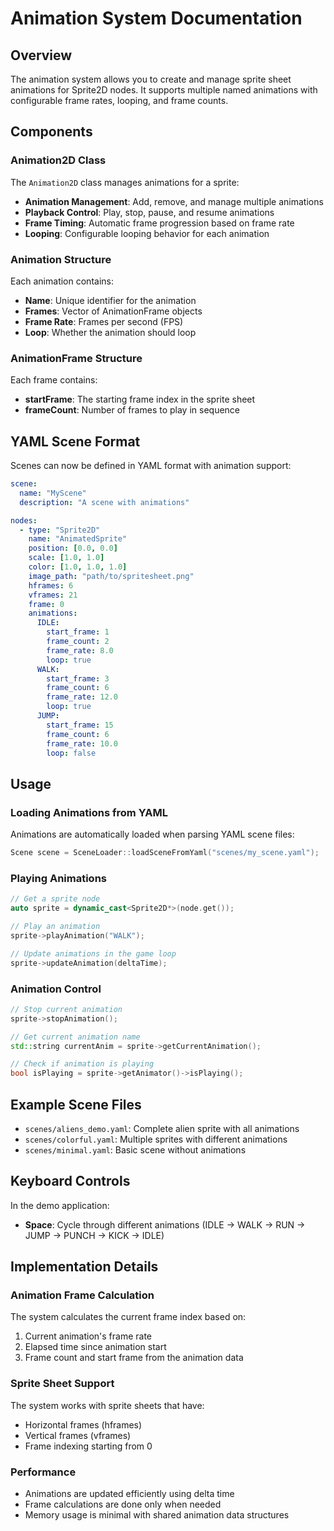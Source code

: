 # Animation System Documentation

## Overview

The animation system allows you to create and manage sprite sheet animations for Sprite2D nodes. It supports multiple named animations with configurable frame rates, looping, and frame counts.

## Components

### Animation2D Class

The `Animation2D` class manages animations for a sprite:

- **Animation Management**: Add, remove, and manage multiple animations
- **Playback Control**: Play, stop, pause, and resume animations
- **Frame Timing**: Automatic frame progression based on frame rate
- **Looping**: Configurable looping behavior for each animation

### Animation Structure

Each animation contains:

- **Name**: Unique identifier for the animation
- **Frames**: Vector of AnimationFrame objects
- **Frame Rate**: Frames per second (FPS)
- **Loop**: Whether the animation should loop

### AnimationFrame Structure

Each frame contains:

- **startFrame**: The starting frame index in the sprite sheet
- **frameCount**: Number of frames to play in sequence

## YAML Scene Format

Scenes can now be defined in YAML format with animation support:

```yaml
scene:
  name: "MyScene"
  description: "A scene with animations"

nodes:
  - type: "Sprite2D"
    name: "AnimatedSprite"
    position: [0.0, 0.0]
    scale: [1.0, 1.0]
    color: [1.0, 1.0, 1.0]
    image_path: "path/to/spritesheet.png"
    hframes: 6
    vframes: 21
    frame: 0
    animations:
      IDLE:
        start_frame: 1
        frame_count: 2
        frame_rate: 8.0
        loop: true
      WALK:
        start_frame: 3
        frame_count: 6
        frame_rate: 12.0
        loop: true
      JUMP:
        start_frame: 15
        frame_count: 6
        frame_rate: 10.0
        loop: false
```

## Usage

### Loading Animations from YAML

Animations are automatically loaded when parsing YAML scene files:

```cpp
Scene scene = SceneLoader::loadSceneFromYaml("scenes/my_scene.yaml");
```

### Playing Animations

```cpp
// Get a sprite node
auto sprite = dynamic_cast<Sprite2D*>(node.get());

// Play an animation
sprite->playAnimation("WALK");

// Update animations in the game loop
sprite->updateAnimation(deltaTime);
```

### Animation Control

```cpp
// Stop current animation
sprite->stopAnimation();

// Get current animation name
std::string currentAnim = sprite->getCurrentAnimation();

// Check if animation is playing
bool isPlaying = sprite->getAnimator()->isPlaying();
```

## Example Scene Files

- `scenes/aliens_demo.yaml`: Complete alien sprite with all animations
- `scenes/colorful.yaml`: Multiple sprites with different animations
- `scenes/minimal.yaml`: Basic scene without animations

## Keyboard Controls

In the demo application:

- **Space**: Cycle through different animations (IDLE → WALK → RUN → JUMP → PUNCH → KICK → IDLE)

## Implementation Details

### Animation Frame Calculation

The system calculates the current frame index based on:

1. Current animation's frame rate
2. Elapsed time since animation start
3. Frame count and start frame from the animation data

### Sprite Sheet Support

The system works with sprite sheets that have:

- Horizontal frames (hframes)
- Vertical frames (vframes)
- Frame indexing starting from 0

### Performance

- Animations are updated efficiently using delta time
- Frame calculations are done only when needed
- Memory usage is minimal with shared animation data structures
